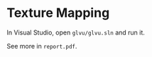 # Texture Mapping

In Visual Studio, open <code>glvu/glvu.sln</code> and run it. 

See more in <code>report.pdf</code>. 